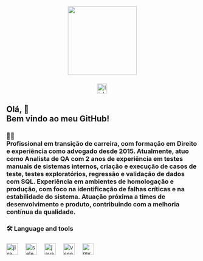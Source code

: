 <div align="center">
  <img height="181" src="https://media1.giphy.com/media/v1.Y2lkPTc5MGI3NjExM2VyNmRhdmQ3MGVxa3FjYjN1MnFsYm5wcHgybzZneHpsODh3N2xyMiZlcD12MV9pbnRlcm5hbF9naWZfYnlfaWQmY3Q9Zw/xT0Gqn9yuw8hnPGn5K/giphy.gif"  />
</div>

###

<div align="center">
  <a href="https://www.linkedin.com/in/jo%C3%A3o-ribeiro-32a90b352/" target="_blank">
    <img src="https://img.shields.io/static/v1?message=LinkedIn&logo=linkedin&label=&color=0077B5&logoColor=white&labelColor=&style=plastic" height="26" alt="linkedin logo"  />
  </a>
</div>

###

<h2 align="left">Olá, 👋<br>Bem vindo ao meu GitHub!</h2>

###

<h3 align="left">👩‍💻  <br>Profissional em transição de carreira, com formação em Direito e experiência como advogado desde 2015. Atualmente, atuo como Analista de QA com 2 anos de experiência em testes manuais de sistemas internos, criação e execução de casos de teste, testes exploratórios, regressão e validação de dados com SQL. Experiência em ambientes de homologação e produção, com foco na identificação de falhas críticas e na estabilidade do sistema. Atuação próxima a times de desenvolvimento e produto, contribuindo com a melhoria contínua da qualidade.</h3>

###

<h3 align="left">🛠 Language and tools</h3>

###

<div align="left">
  <img src="https://img.shields.io/badge/Jira-0052CC?logo=jira&logoColor=white&style=for-the-badge" height="30" alt="jira logo"  />
  <img width="12" />
  <img src="https://img.shields.io/badge/Selenium-43B02A?logo=selenium&logoColor=black&style=for-the-badge" height="30" alt="selenium logo"  />
  <img width="12" />
  <img src="https://img.shields.io/badge/JavaScript-F7DF1E?logo=javascript&logoColor=black&style=for-the-badge" height="30" alt="javascript logo"  />
  <img width="12" />
  <img src="https://img.shields.io/badge/Visual Studio Code-007ACC?logo=visualstudiocode&logoColor=white&style=for-the-badge" height="30" alt="vscode logo"  />
  <img width="12" />
  <img src="https://img.shields.io/badge/MySQL-4479A1?logo=mysql&logoColor=white&style=for-the-badge" height="30" alt="mysql logo"  />
</div>

###
